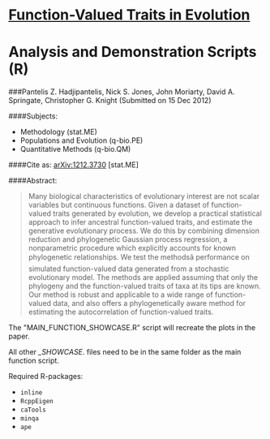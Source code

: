 [Function-Valued Traits in Evolution](http://arxiv.org/abs/1212.3730)
=====================================================================

Analysis and Demonstration Scripts (R)
======================================

###Pantelis Z. Hadjipantelis, Nick S. Jones, John Moriarty, David A. Springate, Christopher G. Knight (Submitted on 15 Dec 2012)

####Subjects: 
* Methodology (stat.ME)
* Populations and Evolution (q-bio.PE)
* Quantitative Methods (q-bio.QM)

####Cite as: [arXiv:1212.3730](http://arxiv.org/abs/1212.3730) [stat.ME]

####Abstract:
> Many biological characteristics of evolutionary interest are not scalar variables but continuous functions. Given a dataset of function-valued traits generated by evolution, we develop a practical statistical approach to infer ancestral function-valued traits, and estimate the generative evolutionary process. We do this by combining dimension reduction and phylogenetic Gaussian process regression, a nonparametric procedure which explicitly accounts for known phylogenetic relationships. We test the methodsâ performance on simulated function-valued data generated from a stochastic evolutionary model. The methods are applied assuming that only the phylogeny and the function-valued traits of taxa at its tips are known. Our method is robust and applicable to a wide range of function-valued data, and also offers a phylogenetically aware method for estimating the autocorrelation of function-valued traits.

The "MAIN_FUNCTION_SHOWCASE.R" script will recreate the plots in the paper.

All other *_SHOWCASE.* files need to be in the same folder as the main function script.

Required R-packages: 
* `inline`
* `RcppEigen`
* `caTools`
* `minqa`
* `ape`

